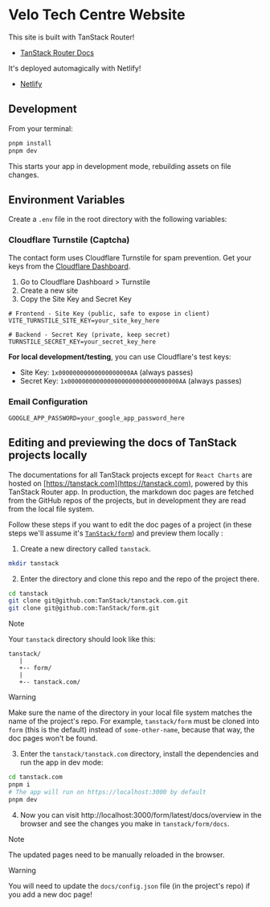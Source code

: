 # Velo Tech Centre Website

This site is built with TanStack Router!

- [TanStack Router Docs](https://tanstack.com/router)

It's deployed automagically with Netlify!

- [Netlify](https://netlify.com/)

## Development

From your terminal:

```sh
pnpm install
pnpm dev
```

This starts your app in development mode, rebuilding assets on file changes.

## Environment Variables

Create a `.env` file in the root directory with the following variables:

### Cloudflare Turnstile (Captcha)

The contact form uses Cloudflare Turnstile for spam prevention. Get your keys from the [Cloudflare Dashboard](https://dash.cloudflare.com/).

1. Go to Cloudflare Dashboard > Turnstile
2. Create a new site
3. Copy the Site Key and Secret Key

```env
# Frontend - Site Key (public, safe to expose in client)
VITE_TURNSTILE_SITE_KEY=your_site_key_here

# Backend - Secret Key (private, keep secret)
TURNSTILE_SECRET_KEY=your_secret_key_here
```

**For local development/testing**, you can use Cloudflare's test keys:

- Site Key: `1x00000000000000000000AA` (always passes)
- Secret Key: `1x0000000000000000000000000000000AA` (always passes)

### Email Configuration

```env
GOOGLE_APP_PASSWORD=your_google_app_password_here
```

## Editing and previewing the docs of TanStack projects locally

The documentations for all TanStack projects except for `React Charts` are hosted on [https://tanstack.com](https://tanstack.com), powered by this TanStack Router app.
In production, the markdown doc pages are fetched from the GitHub repos of the projects, but in development they are read from the local file system.

Follow these steps if you want to edit the doc pages of a project (in these steps we'll assume it's [`TanStack/form`](https://github.com/tanstack/form)) and preview them locally :

1. Create a new directory called `tanstack`.

```sh
mkdir tanstack
```

2. Enter the directory and clone this repo and the repo of the project there.

```sh
cd tanstack
git clone git@github.com:TanStack/tanstack.com.git
git clone git@github.com:TanStack/form.git
```

> [!NOTE]
> Your `tanstack` directory should look like this:
>
> ```
> tanstack/
>    |
>    +-- form/
>    |
>    +-- tanstack.com/
> ```

> [!WARNING]
> Make sure the name of the directory in your local file system matches the name of the project's repo. For example, `tanstack/form` must be cloned into `form` (this is the default) instead of `some-other-name`, because that way, the doc pages won't be found.

3. Enter the `tanstack/tanstack.com` directory, install the dependencies and run the app in dev mode:

```sh
cd tanstack.com
pnpm i
# The app will run on https://localhost:3000 by default
pnpm dev
```

4. Now you can visit http://localhost:3000/form/latest/docs/overview in the browser and see the changes you make in `tanstack/form/docs`.

> [!NOTE]
> The updated pages need to be manually reloaded in the browser.

> [!WARNING]
> You will need to update the `docs/config.json` file (in the project's repo) if you add a new doc page!
